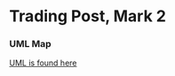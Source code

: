 # Trading Post, Mark 2
### UML Map
[UML is found here](https://www.draw.io/?lightbox=1&highlight=0000ff&edit=_blank&layers=1&nav=1&title=SiteStructure.xml#Uhttps%3A%2F%2Fraw.githubusercontent.com%2Fmaximombro%2FTrading-Post-Mark-2%2Fmaster%2FSiteStructure.xml)